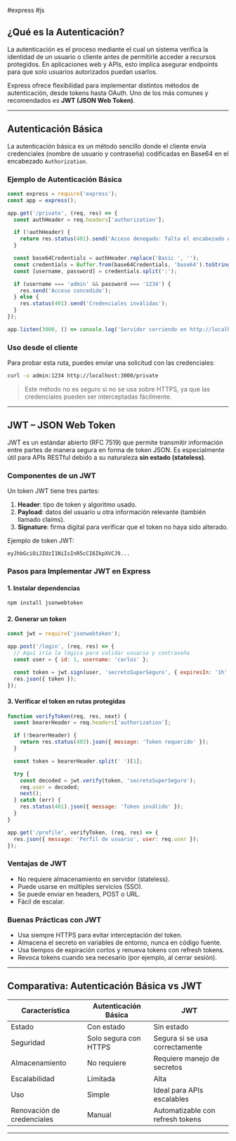 #express #js

## ¿Qué es la Autenticación?

La autenticación es el proceso mediante el cual un sistema verifica la identidad de un usuario o cliente antes de permitirle acceder a recursos protegidos. En aplicaciones web y APIs, esto implica asegurar endpoints para que solo usuarios autorizados puedan usarlos.

Express ofrece flexibilidad para implementar distintos métodos de autenticación, desde tokens hasta OAuth. Uno de los más comunes y recomendados es **JWT (JSON Web Token)**.

---

## Autenticación Básica

La autenticación básica es un método sencillo donde el cliente envía credenciales (nombre de usuario y contraseña) codificadas en Base64 en el encabezado `Authorization`.

### Ejemplo de Autenticación Básica

```js
const express = require('express');
const app = express();

app.get('/private', (req, res) => {
  const authHeader = req.headers['authorization'];

  if (!authHeader) {
    return res.status(401).send('Acceso denegado: falta el encabezado Authorization');
  }

  const base64Credentials = authHeader.replace('Basic ', '');
  const credentials = Buffer.from(base64Credentials, 'base64').toString('utf-8');
  const [username, password] = credentials.split(':');

  if (username === 'admin' && password === '1234') {
    res.send('Acceso concedido');
  } else {
    res.status(401).send('Credenciales inválidas');
  }
});

app.listen(3000, () => console.log('Servidor corriendo en http://localhost:3000'));
```

### Uso desde el cliente

Para probar esta ruta, puedes enviar una solicitud con las credenciales:

```bash
curl -u admin:1234 http://localhost:3000/private
```

> Este método no es seguro si no se usa sobre HTTPS, ya que las credenciales pueden ser interceptadas fácilmente.

---

## JWT – JSON Web Token

JWT es un estándar abierto (RFC 7519) que permite transmitir información entre partes de manera segura en forma de token JSON. Es especialmente útil para APIs RESTful debido a su naturaleza **sin estado (stateless)**.

### Componentes de un JWT

Un token JWT tiene tres partes:
1. **Header**: tipo de token y algoritmo usado.
2. **Payload**: datos del usuario u otra información relevante (también llamado claims).
3. **Signature**: firma digital para verificar que el token no haya sido alterado.

Ejemplo de token JWT:
```
eyJhbGciOiJIUzI1NiIsInR5cCI6IkpXVCJ9...
```

### Pasos para Implementar JWT en Express

#### 1. Instalar dependencias

```bash
npm install jsonwebtoken
```

#### 2. Generar un token

```js
const jwt = require('jsonwebtoken');

app.post('/login', (req, res) => {
  // Aquí iría la lógica para validar usuario y contraseña
  const user = { id: 1, username: 'carlos' };

  const token = jwt.sign(user, 'secretoSuperSeguro', { expiresIn: '1h' });
  res.json({ token });
});
```

#### 3. Verificar el token en rutas protegidas

```js
function verifyToken(req, res, next) {
  const bearerHeader = req.headers['authorization'];

  if (!bearerHeader) {
    return res.status(403).json({ message: 'Token requerido' });
  }

  const token = bearerHeader.split(' ')[1];

  try {
    const decoded = jwt.verify(token, 'secretoSuperSeguro');
    req.user = decoded;
    next();
  } catch (err) {
    res.status(401).json({ message: 'Token inválido' });
  }
}

app.get('/profile', verifyToken, (req, res) => {
  res.json({ message: 'Perfil de usuario', user: req.user });
});
```

### Ventajas de JWT

- No requiere almacenamiento en servidor (stateless).
- Puede usarse en múltiples servicios (SSO).
- Se puede enviar en headers, POST o URL.
- Fácil de escalar.

### Buenas Prácticas con JWT

- Usa siempre HTTPS para evitar interceptación del token.
- Almacena el secreto en variables de entorno, nunca en código fuente.
- Usa tiempos de expiración cortos y renueva tokens con refresh tokens.
- Revoca tokens cuando sea necesario (por ejemplo, al cerrar sesión).

---

## Comparativa: Autenticación Básica vs JWT

| Característica           | Autenticación Básica       | JWT                          |
|--------------------------|----------------------------|------------------------------|
| Estado                   | Con estado                 | Sin estado                   |
| Seguridad                | Solo segura con HTTPS      | Segura si se usa correctamente |
| Almacenamiento           | No requiere                | Requiere manejo de secretos  |
| Escalabilidad            | Limitada                   | Alta                         |
| Uso                      | Simple                     | Ideal para APIs escalables   |
| Renovación de credenciales | Manual                    | Automatizable con refresh tokens |

---